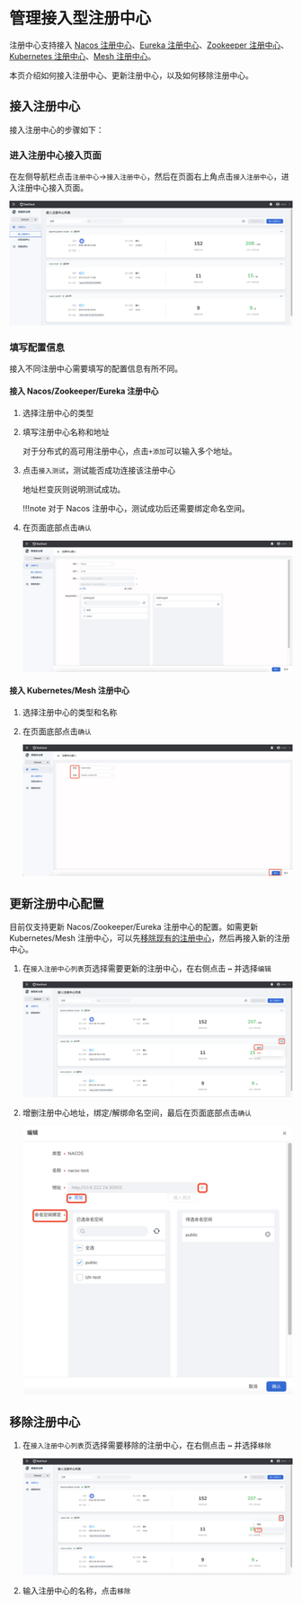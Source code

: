 # 管理接入型注册中心

注册中心支持接入 [Nacos 注册中心](../reference/concepts.md/#nacos-注册中心)、[Eureka 注册中心](../reference/concepts.md/#eureka-注册中心)、[Zookeeper 注册中心](../reference/concepts.md/#zookeeper-注册中心)、[Kubernetes 注册中心](../reference/concepts.md/#kubernetes-注册中心)、[Mesh 注册中心](../reference/concepts.md/#service-mesh-注册中心)。

本页介绍如何接入注册中心、更新注册中心，以及如何移除注册中心。

## 接入注册中心

接入注册中心的步骤如下：

### 进入注册中心接入页面

在左侧导航栏点击`注册中心`->`接入注册中心`，然后在页面右上角点击`接入注册中心`，进入注册中心接入页面。

![进入接入注册中心页面](imgs/enter-integrate-page.png)

### 填写配置信息

接入不同注册中心需要填写的配置信息有所不同。

#### 接入 Nacos/Zookeeper/Eureka 注册中心

1. 选择注册中心的类型
2. 填写注册中心名称和地址
    
    对于分布式的高可用注册中心，点击`+添加`可以输入多个地址。

3. 点击`接入测试`，测试能否成功连接该注册中心
    
    地址栏变灰则说明测试成功。

    !!!note
        对于 Nacos 注册中心，测试成功后还需要绑定命名空间。

4. 在页面底部点击`确认`

    ![接入 Nacos/Zookeeper/Eureka](imgs/integrate-nacos.png)

#### 接入 Kubernetes/Mesh 注册中心

1. 选择注册中心的类型和名称
2. 在页面底部点击`确认`
   
    ![接入 Mesh/Kubernetes](imgs/integrate-k8s.png)

## 更新注册中心配置

目前仅支持更新 Nacos/Zookeeper/Eureka 注册中心的配置。如需更新 Kubernetes/Mesh 注册中心，可以先[移除现有的注册中心](#移除注册中心)，然后再接入新的注册中心。

1. 在`接入注册中心列表`页选择需要更新的注册中心，在右侧点击 **`⋯`** 并选择`编辑`
   
    ![进入更新页面](imgs/update-1.png)

2. 增删注册中心地址，绑定/解绑命名空间，最后在页面底部点击`确认`
   
    ![进入更新页面](imgs/update-2.png)

## 移除注册中心

1. 在`接入注册中心列表`页选择需要移除的注册中心，在右侧点击 **`⋯`** 并选择`移除`
   
    ![进入移除页面](imgs/delete-1.png)

2. 输入注册中心的名称，点击`移除`

